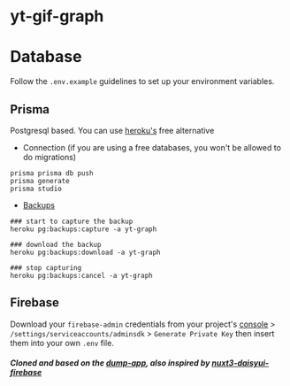 # yt-gif-graph

# Database
Follow the `.env.example` guidelines to set up your environment variables.

## Prisma
Postgresql based. 
You can use [heroku's](https://youtu.be/D-6fESqS9f0?t=65) free alternative

- Connection (if you are using a free databases, you won't be allowed to do migrations)
```
prisma prisma db push
prisma generate
prisma studio
```

- [Backups](https://devcenter.heroku.com/articles/heroku-postgres-backups#downloading-your-backups)
```
### start to capture the backup
heroku pg:backups:capture -a yt-graph

### download the backup 
heroku pg:backups:download -a yt-graph

### stop capturing
heroku pg:backups:cancel -a yt-graph
```

## Firebase
Download your `firebase-admin` credentials from your project's [console](https://console.firebase.google.com/) > `/settings/serviceaccounts/adminsdk` > `Generate Private Key` then insert them into your own `.env` file.


##### Cloned and based on the [dump-app](https://github.com/augustinbegue/dump-app), also inspired by [nuxt3-daisyui-firebase](https://github.com/renbesson/nuxt3-daisyui-firebase)
